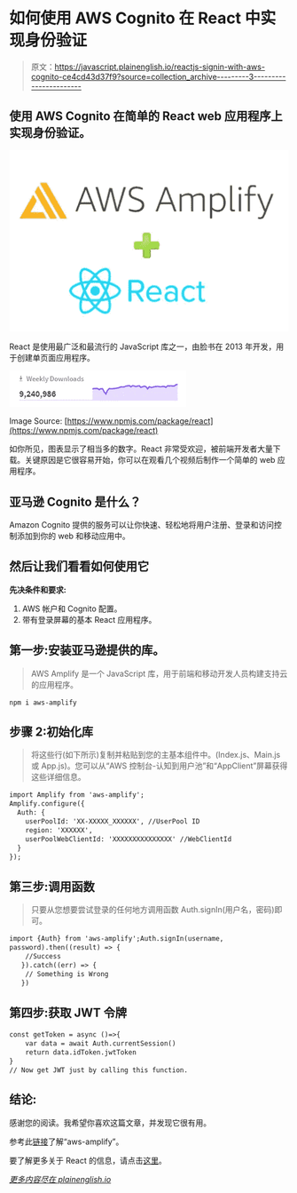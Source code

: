 # 如何使用 AWS Cognito 在 React 中实现身份验证

> 原文：<https://javascript.plainenglish.io/reactjs-signin-with-aws-cognito-ce4cd43d37f9?source=collection_archive---------3----------------------->

## 使用 AWS Cognito 在简单的 React web 应用程序上实现身份验证。

![](img/0e38197e8a969a58c9ceb913ffe92281.png)

React 是使用最广泛和最流行的 JavaScript 库之一，由脸书在 2013 年开发，用于创建单页面应用程序。

![](img/b7d0e2478ea3dbc236fa20c9572c9f36.png)

Image Source: [https://www.npmjs.com/package/react](https://www.npmjs.com/package/react)

如你所见，图表显示了相当多的数字。React 非常受欢迎，被前端开发者大量下载。关键原因是它很容易开始，你可以在观看几个视频后制作一个简单的 web 应用程序。

## 亚马逊 Cognito 是什么？

Amazon Cognito 提供的服务可以让你快速、轻松地将用户注册、登录和访问控制添加到你的 web 和移动应用中。

## 然后让我们看看如何使用它

**先决条件和要求:**

1.  AWS 帐户和 Cognito 配置。
2.  带有登录屏幕的基本 React 应用程序。

## 第一步:安装亚马逊提供的库。

> AWS Amplify 是一个 JavaScript 库，用于前端和移动开发人员构建支持云的应用程序。

```
npm i aws-amplify
```

## 步骤 2:初始化库

> 将这些行(如下所示)复制并粘贴到您的主基本组件中。(Index.js、Main.js 或 App.js)。您可以从“AWS 控制台-认知到用户池”和“AppClient”屏幕获得这些详细信息。

```
import Amplify from 'aws-amplify';
Amplify.configure({
  Auth: {
    userPoolId: 'XX-XXXXX_XXXXXX', //UserPool ID
    region: 'XXXXXX',
    userPoolWebClientId: 'XXXXXXXXXXXXXXX' //WebClientId
  }
});
```

## 第三步:调用函数

> 只要从您想要尝试登录的任何地方调用函数 Auth.signIn(用户名，密码)即可。

```
import {Auth} from 'aws-amplify';Auth.signIn(username, password).then((result) => {
    //Success 
   }).catch((err) => {
    // Something is Wrong
   })
```

## 第四步:获取 JWT 令牌

```
const getToken = async ()=>{
    var data = await Auth.currentSession()
    return data.idToken.jwtToken
}
// Now get JWT just by calling this function.
```

## 结论:

感谢您的阅读。我希望你喜欢这篇文章，并发现它很有用。

参考此[链接](https://aws-amplify.github.io)了解“aws-amplify”。

要了解更多关于 React 的信息，请点击[这里](https://reactjs.org/docs/getting-started.html)。

[*更多内容尽在 plainenglish.io*](http://plainenglish.io/)